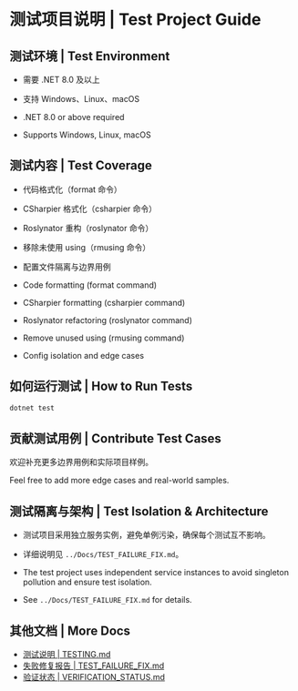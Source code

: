 # 测试项目说明 | Test Project Guide

## 测试环境 | Test Environment

- 需要 .NET 8.0 及以上
- 支持 Windows、Linux、macOS

- .NET 8.0 or above required
- Supports Windows, Linux, macOS

## 测试内容 | Test Coverage

- 代码格式化（format 命令）
- CSharpier 格式化（csharpier 命令）
- Roslynator 重构（roslynator 命令）
- 移除未使用 using（rmusing 命令）
- 配置文件隔离与边界用例

- Code formatting (format command)
- CSharpier formatting (csharpier command)
- Roslynator refactoring (roslynator command)
- Remove unused using (rmusing command)
- Config isolation and edge cases

## 如何运行测试 | How to Run Tests

```bash
dotnet test
```

## 贡献测试用例 | Contribute Test Cases

欢迎补充更多边界用例和实际项目样例。

Feel free to add more edge cases and real-world samples.

## 测试隔离与架构 | Test Isolation & Architecture

- 测试项目采用独立服务实例，避免单例污染，确保每个测试互不影响。
- 详细说明见 `../Docs/TEST_FAILURE_FIX.md`。

- The test project uses independent service instances to avoid singleton pollution and ensure test isolation.
- See `../Docs/TEST_FAILURE_FIX.md` for details.

## 其他文档 | More Docs

- [测试说明 | TESTING.md](../Docs/TESTING.md)
- [失败修复报告 | TEST_FAILURE_FIX.md](../Docs/TEST_FAILURE_FIX.md)
- [验证状态 | VERIFICATION_STATUS.md](../Docs/VERIFICATION_STATUS.md)

